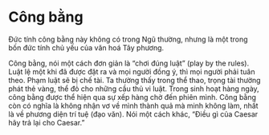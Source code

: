# Công bằng

Đức tính công bằng này không có trong Ngũ thường, nhưng là một trong bốn đức tính chủ yếu của văn hoá Tây phương.

Công bằng, nói một cách đơn giản là “chơi đúng luật” (play by the rules). Luật lệ một khi đã được đặt ra và mọi người đồng ý, thì mọi người phải tuân theo. Phạm luật sẽ bị chế tài. Ta thường thấy trong thể thao, trọng tài thường phát thẻ vàng, thể đỏ cho những cầu thủ vi luật. Trong sinh hoạt hàng ngày, công bằng được thể hiện qua sự xếp hàng chờ đến phiên mình. Công bằng còn có nghĩa là không nhận vơ về mình thành quả mà minh không làm, nhất là về phương diện trí tuệ (đạo văn). Nói một cách khác, “Điều gì của Caesar hãy trả lại cho Caesar.”
